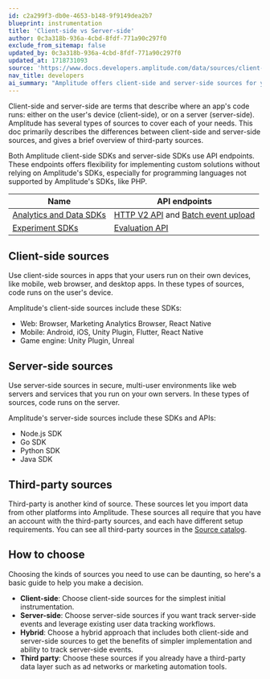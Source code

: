 ```yaml
---
id: c2a299f3-db0e-4653-b148-9f9149dea2b7
blueprint: instrumentation
title: 'Client-side vs Server-side'
author: 0c3a318b-936a-4cbd-8fdf-771a90c297f0
exclude_from_sitemap: false
updated_by: 0c3a318b-936a-4cbd-8fdf-771a90c297f0
updated_at: 1718731093
source: 'https://www.docs.developers.amplitude.com/data/sources/client-side-vs-server-side/'
nav_title: developers
ai_summary: "Amplitude offers client-side and server-side sources for your app's code to run on users' devices or servers. Client-side sources are for apps on users' devices, while server-side sources are for web servers. Amplitude provides SDKs and APIs for both, like Web, Mobile, and Game Engine SDKs for client-side, and Node.js, Go, Python, and Java SDKs for server-side. You can also use third-party sources to import data. Choose client-side for simple setup, server-side for server events, or a hybrid for both benefits. Third-party sources are for existing data layers like ad networks or marketing tools."
---
```

Client-side and server-side are terms that describe where an app's code runs: either on the user's device (client-side), or on a server (server-side). Amplitude has several types of sources to cover each of your needs. This doc primarily describes the differences between client-side and server-side sources, and gives a brief overview of third-party sources. 

Both Amplitude client-side SDKs and server-side SDKs use API endpoints. These endpoints offers flexibility for implementing custom solutions without relying on Amplitude's SDKs, especially for programming languages not supported by Amplitude's SDKs, like PHP.

| Name                                            | API endpoints                                                                                                                                                                              |
| ----------------------------------------------- | ------------------------------------------------------------------------------------------------------------------------------------------------------------------------------------------ |
| [Analytics and Data SDKs](/docs/sdks/analytics) | [HTTP V2 API](/docs/apis/analytics/http-v2) and [Batch event upload](/docs/apis/analytics/batch-event-upload) |
| [Experiment SDKs](/docs/sdks/experiment-sdks)   | [Evaluation API](/docs/apis/experiment/experiment-evaluation-api)                                                                                                                          |

## Client-side sources

Use client-side sources in apps that your users run on their own devices, like mobile, web browser, and desktop apps. In these types of sources, code runs on the user's device.

Amplitude's client-side sources include these SDKs:

- Web: Browser, Marketing Analytics Browser, React Native
- Mobile: Android, iOS, Unity Plugin, Flutter, React Native
- Game engine: Unity Plugin, Unreal
  
## Server-side sources

Use server-side sources in secure, multi-user environments like web servers and services that you run on your own servers. In these types of sources, code runs on the server. 

Amplitude's server-side sources include these SDKs and APIs:

- Node.js SDK
- Go SDK
- Python SDK
- Java SDK

## Third-party sources

Third-party is another kind of source. These sources let you import data from other platforms into Amplitude. These sources all require that you have an account with the third-party sources, and each have different setup requirements. You can see all third-party sources in the [Source catalog](/docs/data/source-catalog).

## How to choose

Choosing the kinds of sources you need to use can be daunting, so here's a basic guide to help you make a decision.

- **Client-side**: Choose client-side sources for the simplest initial instrumentation.
- **Server-side**: Choose server-side sources if you want track server-side events and leverage existing user data tracking workflows.
- **Hybrid**: Choose a hybrid approach that includes both client-side and server-side sources to get the benefits of simpler implementation and ability to track server-side events. 
- **Third party**: Choose these sources if you already have a third-party data layer such as ad networks or marketing automation tools.